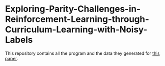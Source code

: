# Exploring-Parity-Challenges-in-Reinforcement-Learning-through-Curriculum-Learning-with-Noisy-Labels

This repository contains all the program and the data they generated for [this paper](https://arxiv.org/abs/2312.05379).

